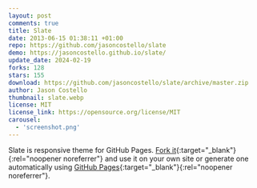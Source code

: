 ```yaml
---
layout: post
comments: true
title: Slate
date: 2013-06-15 01:38:11 +01:00
repo: https://github.com/jasoncostello/slate
demo: https://jasoncostello.github.io/slate/
update_date: 2024-02-19
forks: 128
stars: 155
download: https://github.com/jasoncostello/slate/archive/master.zip
author: Jason Costello
thumbnail: slate.webp
license: MIT
license_link: https://opensource.org/license/MIT
carousel:
  - 'screenshot.png'
---
```


Slate is responsive theme for GitHub Pages.
[Fork it](https://github.com/jsncostello/slate/fork){:target="_blank"}{:rel="noopener noreferrer"} and use it on your own site or generate one automatically using [GitHub Pages](https://pages.github.com){:target="_blank"}{:rel="noopener noreferrer"}.
